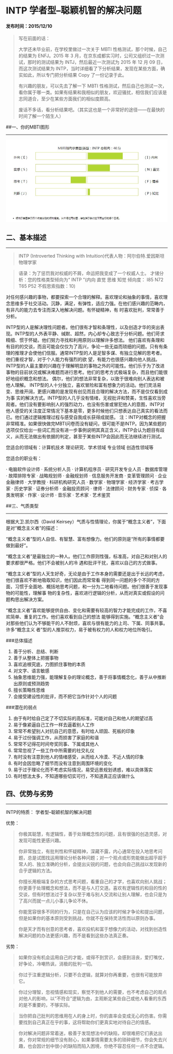 
INTP 学者型–聪颖机智的解决问题
===

#### 发布时间：2015/12/10

> 写在前面的话：
> 
> 大学还未毕业前，在学校里做过一次关于 MBTI 性格测试，那个时候，自己的结果为 ENFJ。2015 年 3 月，在京东成都实习时，公司又组织过一次测试，那时的测试结果为 INTJ，然后最近一次测试为 2015 年 12 月 09 日，而这次测试结果为 INTP，当时详细看了下分析结果，发现在某些方面，确实如此，所以专门把分析结果 Copy 了一份记录于此。
> 
> 有兴趣的朋友，可以先去了解一下 MBTI 性格测试，然后自己也测试一次，看你属于哪一类。如果有结果和我相似的朋友，欢迎骚扰，相信我们应该是志同道合，至少在某些方面我们的相似度颇高。
> 
> 废话不多话，看分析结果吧。（其实这也是一个非常好的途径——在最快的时间了解一个陌生人）



##一、你的MBTI图形

----------


![mbti](imgs/mbti.jpg)

## 二、基本描述

----------


>INTP (Introverted Thinking with Intuition)代表人物：阿尔伯特.爱因斯坦 物理学家

>语录：为了惩罚我对权威的不屑，命运把我变成了一个权威人士。
才储分析：您的性格类型倾向为“ INTP ”(内向 直觉 思维 知觉 倾向度： I85 N72 T65 P52  不假思索指数：10)


对任何感兴趣的事物，都要探索一个合理的解释。喜欢理论和抽象的事情，喜欢理念思维多于社交活动。沉静，满足，有弹性，适应力强。在他们感兴趣的范畴内，有非凡的能力去专注而深入地解决问题。有怀疑精神，有 时喜欢批判，常常善于分析。

INTP型的人是解决理性问题者。他们很有才智和条理性，以及创造才华的突出表现。INTP型的人外表平静、缄默、超然，内心却专心致志于分析问题。他们苛求精细、惯于怀疑。他们努力寻找和利用原则以理解许多想法。 他们喜欢有条理和有目的的交谈，而且可能会仅仅为了高兴，争论一些无益而琐细的问题。只有有条理的推理才会使他们信服。通常INTP型的人是足智多谋、有独立见解的思考者。他们重视才智，对于个人能力有强烈的欲 望，有能力也很感兴趣向他人挑战。 INTP型的人最主要的兴趣在于理解明显的事物之外的可能性。他们乐于为了改进事物的目前状况或解决难题而进行思考。他们的思考方式极端复杂，而且他们能很好地组织概念和想法。 偶尔，他们的想法非常复杂，以致于很难向别人表达和被他人理解。 INTP型的人十分独立，喜欢冒险和富有想象力的活动。他们灵活易变、思维开阔，更感兴趣的是发现有创见而且合理的解决方法，而不是仅仅看到成为事 实的解决方式。INTP型的人几乎没有情绪，无视批评和赞美，生性喜欢当旁观者。他们没有要影响别人的强烈动力，也没有伤害或冒犯他人的意图，INTP对他人感受的关注度正常情况下基本是零，更多时候他们只想表达自己真实的看法而已。他们通过逻辑推理过程与感受自我成长获得成就感。 注：INTP对概念的把握非常精准。如果很快做完MBTI问卷而没有疑问，很可能不是INTP。因为某些题的选项仅仅给出一些词汇而没有进一步事例说明其真正含义，INTP会认为题目有歧义，从而无法做出有依据的判定，甚至于某些INTP会因此而无法继续进行测试。

您适合的领域有：计算机技术 理论研究、学术领域 专业领域 创造性领域等

您适合的职业有：

· 电脑软件设计师
· 系统分析人员
· 计算机程序员
· 研究开发专业人员
· 数据库管理
· 故障排除专家
· 战略规划师
· 金融规划师
· 信息服务开发商
· 变革管理顾问
· 企业金融律师
· 大学教授
· 科研机构研究人员
· 数学家
· 物理学家
· 经济学家
· 考古学家
· 历史学家
· 证券分析师
· 金融投资顾问
· 律师
· 法律顾问
· 财务专家
· 侦探
· 各类发明家
· 作家
· 设计师
· 音乐家
· 艺术家
· 艺术鉴赏



##三、气质类型

----------


根据大卫.凯尔西（David Keirsey）气质与性情理论，你属于“概念主义者”，下面是对“概念主义者”的描述：

“概念主义者”型的人自信、有智慧、富有想像力。他们的原则是“所有的事情都要做到最好”。

“概念主义者”是最独立的一种人。他们工作原则性强，标准高，对自己和对别人的要求都很严格。他们不会被别人的冷 遇和批评干扰，喜欢以自己的方式做事。

“概念主义者”型的人天生好奇，无论是由于工作本身的需要还是出于长远的考虑，他们很喜欢不断地吸取知识，他们因此而常常看 得到同一问题的多个不同的方面，习惯于全面地、概括地思考问题，和一分为二地看待问题。他们很善于发现事物的可能性，理解事 物的复杂性，喜欢进行逻辑的分析，从而对真实或假设的问题构思出解决方案。

“概念主义者”喜欢能够提供自由、变化和需要有较高的智力才能完成的工作，不喜欢简单、重复的工作。他们喜欢看到自己的想法 能够得到实施。“概念主义者”会对那些他们认为不够能干的人不耐烦，喜欢与很有能力的上司、下属、同事共事。许多“概念主义 者”型的人推崇权力，易于被有权力的人和权力地位所吸引。

###总体描述 

1. 善于分析、总结、判断
2. 善于从整体上把握事物
3. 喜欢追根究底，力图抓住事物的本质
4. 对文字、语言敏感
5. 抽象思维能力强，能理解复杂的理论概念，善于将事情概念化，善于从中推断出原则或预测趋势
6. 擅长策略性思维
7. 会接受建设性的批评，而不把它当作针对个人的问题

###潜在的弱点 

1. 由于有时给自己定了不切实际的高标准，可能对自己和他人的期望过高
2. 易于像紧逼自己工作一样去逼着别人工作
3. 常常不希望别人对抗自己的意愿，有时给人顽固、死板的印象
4. 易于过份强调工作，从而损害了家庭的和谐 
5. 常常不记得花时间夸奖同事、下属或其他人
6. 常常忽视了一些工作中所需要的社交礼仪
7. 有时没有注意到他人的情绪感受，从而给人冷漠、不近人情的印象
8. 有时会因忽略了细节而没有注意到周围环境的变化
9. 易于过于理论化而不考虑实际情况，易受远景规划诱惑，难以具体落实
10. 有时想法太多，不知道哪些切实可行，不知道真正应该做什么 

## 四、优势与劣势

----------


INTP的特质： 学者型–聪颖机智的解决问题

优势：


> 你极其聪慧，有逻辑性，善于处理概念性的问题，且有很强的创造灵感，对发现可能性更感兴趣。
> 
> 你非常独立，有批判性和怀疑精神，深藏不露，内心通常在投入地思考问题，总是试图找运用理论分析各种问题；对一个观点或形势能做出超乎超于常人的、独立准确的分析，会提出尖锐的问题，也会向自己挑战以发现新的合乎逻辑的方法。
> 
> 你擅长用极端复杂的方式思考问题，看重自己的才学，也喜欢向别人挑战；你更善于处理概念和想法，而不是与人打交道。喜欢有逻辑性的和目的性的交谈，但有时想法过于复杂以至于难与别人交流和让别人理解，也会只是为了高兴而就一点儿小事儿争论不休。
> 
> 你能宽容很多不同的行为，只是在自己认为应该的时候才争论和提出问题，但是如果你的基本原则受到挑战，你就不在保持灵活性而以原则办事。
> 
> 你是天才而有创意的思考者，喜欢投机和富于想像力的活动，对找到创造性解决问题的办法更感兴趣，而不是看到这些办法真正奏。

劣势：

>如果你没有机会运用自己的才能，或得不到赏识，会感到沮丧，爱打嘴仗，好争论，冷嘲热讽，消极的批判一切。

>你过于注重逻辑分析，只要不合逻辑，就算对你再重要，也很有可能放弃它。

>你过分理智，忽视情感和现实，察觉不到他人的需要，也不考虑自己的观点对他人的影响，以”不符合”逻辑为由，主观断定某些自己或他人看重的东西的是不重要的，不够实际。

>当你把自己批判的思维用在人的身上时，你的直率会变成无心的伤害。你需要找到自己真正在乎的事，这将帮助你们更真实地对待自己的情感。

>你对解决问题非常着迷，极善于发现想法中的缺陷，却很难把它们表达出来，你对常规的细节没有耐心，如果事情需要太多的琐碎细节，你会失去兴趣，也会因计划中很小的缺陷而陷入困境，你绝不容忍任何一点不合逻辑。




